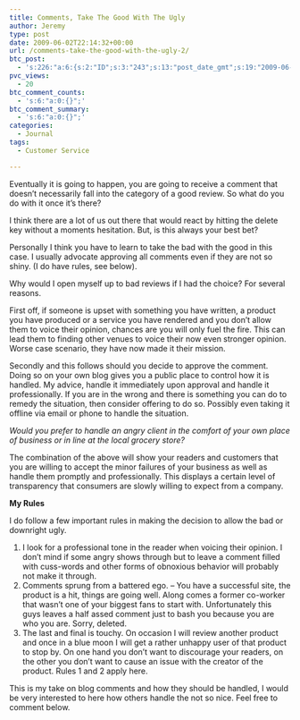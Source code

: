 ```yaml
---
title: Comments, Take The Good With The Ugly
author: Jeremy
type: post
date: 2009-06-02T22:14:32+00:00
url: /comments-take-the-good-with-the-ugly-2/
btc_post:
  - 's:226:"a:6:{s:2:"ID";s:3:"243";s:13:"post_date_gmt";s:19:"2009-06-02 22:14:32";s:23:"initial_import_date_gmt";s:19:"2009-06-06 01:48:19";s:20:"last_import_date_gmt";s:19:"0000-00-00 00:00:00";s:4:"hits";s:1:"0";s:6:"misses";s:1:"0";}";'
pvc_views:
  - 20
btc_comment_counts:
  - 's:6:"a:0:{}";'
btc_comment_summary:
  - 's:6:"a:0:{}";'
categories:
  - Journal
tags:
  - Customer Service

---
```

Eventually it is going to happen, you are going to receive a comment that doesn&#8217;t necessarily fall into the category of a good review. So what do you do with it once it&#8217;s there?

I think there are a lot of us out there that would react by hitting the delete key without a moments hesitation. But, is this always your best bet?

Personally I think you have to learn to take the bad with the good in this case. I usually advocate approving all comments even if they are not so shiny. (I do have rules, see below).

Why would I open myself up to bad reviews if I had the choice? For several reasons.

First off, if someone is upset with something you have written, a product you have produced or a service you have rendered and you don&#8217;t allow them to voice their opinion, chances are you will only fuel the fire. This can lead them to finding other venues to voice their now even stronger opinion. Worse case scenario, they have now made it their mission.

Secondly and this follows should you decide to approve the comment. Doing so on your own blog gives you a public place to control how it is handled. My advice, handle it immediately upon approval and handle it professionally. If you are in the wrong and there is something you can do to remedy the situation, then consider offering to do so. Possibly even taking it offline via email or phone to handle the situation.

_Would you prefer to handle an angry client in the comfort of your own place of business or in line at the local grocery store?_

The combination of the above will show your readers and customers that you are willing to accept the minor failures of your business as well as handle them promptly and professionally. This displays a certain level of transparency that consumers are slowly willing to expect from a company.

**My Rules**
  
I do follow a few important rules in making the decision to allow the bad or downright ugly.

  1. I look for a professional tone in the reader when voicing their opinion. I don&#8217;t mind if some angry shows through but to leave a comment filled with cuss-words and other forms of obnoxious behavior will probably not make it through.
  2. Comments sprung from a battered ego. &#8211; You have a successful site, the product is a hit, things are going well. Along comes a former co-worker that wasn&#8217;t one of your biggest fans to start with. Unfortunately this guys leaves a half assed comment just to bash you because you are who you are. Sorry, deleted.
  3. The last and final is touchy. On occasion I will review another product and once in a blue moon I will get a rather unhappy user of that product to stop by. On one hand you don&#8217;t want to discourage your readers, on the other you don&#8217;t want to cause an issue with the creator of the product. Rules 1 and 2 apply here.

This is my take on blog comments and how they should be handled, I would be very interested to here how others handle the not so nice. Feel free to comment below.